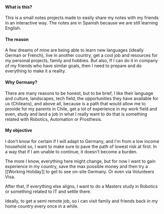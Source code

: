 #### What is this?
This is a small notes projects made to easily share my notes with my friends in an interactive way. The notes are in Spanish because we are still learning English.

#### The reason
A few dreams of mine are being able to learn new languages (ideally German or French), live in another country, get a cool job and resources for my personal projects, family and hobbies.
But also, If I can do it in company of my friends who have similar goals, then I need to prepare and do everything to make it a reality.

#### Why Germany?
There are many reasons to be honest, but to be brief, I like their language and culture, landscapes, tech field, the opportunities they have available for us (Chileans), and above all, because is a path that would allow me to provide for my parents in Chile, get a lot of experience in my work field and even, study and land a job in what I really want to do that is something related with Robotics, Automation or Prosthesis.

#### My objective
I don't know for certain if I will adapt to Germany, and I'm from a low income household so, I want to make sure to pave the path of lowest risk at first. In a way that if I am unable to continue, it doesn't become a burden.

The more I know, everything here might change, but for now I want to gain experience in my country, save the max possible money and then try a [[Working Holiday]] to get to see on-site Germany. Or even via Volunteers Visa.

After that, if everything else aligns, I want to do a Masters study in Robotics or something related to IT and settle there.

Ideally, to get a semi remote job, so I can visit family and friends back in my home country every once in a while.